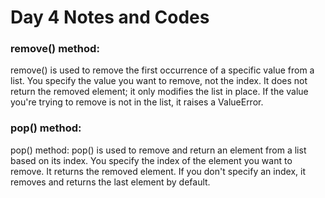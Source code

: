 # Day 4 Notes and Codes
### remove() method:
remove() is used to remove the first occurrence of a specific value from a list.
You specify the value you want to remove, not the index.
It does not return the removed element; it only modifies the list in place.
If the value you're trying to remove is not in the list, it raises a ValueError.

### pop() method:
pop() method:
pop() is used to remove and return an element from a list based on its index.
You specify the index of the element you want to remove.
It returns the removed element.
If you don't specify an index, it removes and returns the last element by default.